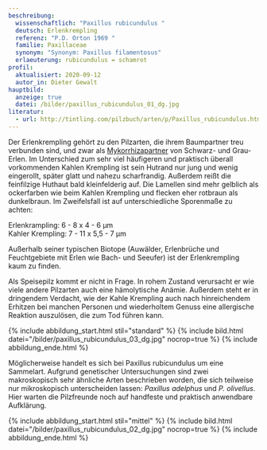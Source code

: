 ```yaml
---
beschreibung:
  wissenschaftlich: "Paxillus rubicundulus "
  deutsch: Erlenkrempling
  referenz: "P.D. Orton 1969 "
  familie: Paxillaceae
  synonym: "Synonym: Paxillus filamentosus"
  erlaeuterung: rubicundulus = schamrot
profil:
  aktualisiert: 2020-09-12
  autor_in: Dieter Gewalt
hauptbild:
  anzeige: true
  datei: /bilder/paxillus_rubicundulus_01_dg.jpg
literatur:
  - url: http://tintling.com/pilzbuch/arten/p/Paxillus_rubicundulus.html
---
```

Der Erlenkrempling gehört zu den Pilzarten, die ihrem Baumpartner treu verbunden sind, und zwar als [Mykorrhizapartner](Mykorrhiza "Glossar") von Schwarz- und Grau-Erlen. Im Unterschied zum sehr viel häufigeren und praktisch überall vorkommenden Kahlen Krempling ist sein Hutrand nur jung und wenig eingerollt, später glatt und nahezu scharfrandig. Außerdem reißt die feinfilzige Huthaut bald kleinfelderig auf. Die Lamellen sind mehr gelblich als ockerfarben wie beim Kahlen Krempling und flecken eher rotbraun als dunkelbraun. Im Zweifelsfall ist auf unterschiedliche Sporenmaße zu achten:

Erlenkrampling: 6 - 8 x 4 - 6 µm  
Kahler Krempling: 7 - 11 x 5,5 - 7 µm

Außerhalb seiner typischen Biotope (Auwälder, Erlenbrüche und Feuchtgebiete mit Erlen wie Bach- und Seeufer) ist der Erlenkrempling kaum zu finden.

Als Speisepilz kommt er nicht in Frage. In rohem Zustand verursacht er wie viele andere Pilzarten auch eine hämolytische Anämie. Außerdem steht er in dringendem Verdacht, wie der Kahle Krempling auch nach hinreichendem Erhitzen bei manchen Personen und wiederholtem Genuss eine allergische Reaktion auszulösen, die zum Tod führen kann.

{% include abbildung_start.html stil="standard" %}
{% include bild.html datei="/bilder/paxillus_rubicundulus_03_dg.jpg" nocrop=true %}
{% include abbildung_ende.html %}

Möglicherweise handelt es sich bei Paxillus rubicundulus um eine Sammelart. Aufgrund genetischer Untersuchungen sind zwei makroskopisch sehr ähnliche Arten beschrieben worden, die sich teilweise nur mikroskopisch unterscheiden lassen: *Paxillus adelphus* und *P.  olivellus*. Hier warten die Pilzfreunde noch auf handfeste und praktisch anwendbare Aufklärung.

{% include abbildung_start.html stil="mittel" %}
{% include bild.html datei="/bilder/paxillus_rubicundulus_02_dg.jpg" nocrop=true %}
{% include abbildung_ende.html %}